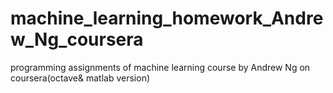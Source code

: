# machine_learning_homework_Andrew_Ng_coursera
programming assignments of machine learning course by Andrew Ng on coursera(octave&amp; matlab version)
